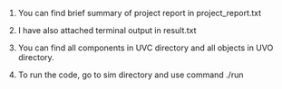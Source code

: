 1. You can find brief summary of project report in project_report.txt 

2. I have also attached terminal output in result.txt 

3. You can find all components in UVC directory and all objects in UVO directory.

4. To run the code, go to sim directory and use command ./run